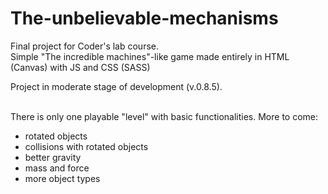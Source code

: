 # The-unbelievable-mechanisms
Final project for Coder's lab course.<br>
Simple "The incredible machines"-like game made entirely in HTML (Canvas) with JS and CSS (SASS) <br>

Project in moderate stage of development (v.0.8.5). 
<br>
<!-- <br>https://schkar.github.io/The_unbelievable_mechanisms/ -->

<br>There is only one playable "level" with basic functionalities. More to come:
<br>
<ul>
    <li>rotated objects</li>
    <li>collisions with rotated objects</li>
    <li>better gravity</li>
    <li>mass and force</li>
    <li>more object types</li>
</ul>
